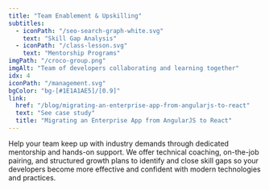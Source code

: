 ```yaml
---
title: "Team Enablement & Upskilling"
subtitles:
  - iconPath: "/seo-search-graph-white.svg"
    text: "Skill Gap Analysis"
  - iconPath: "/class-lesson.svg"
    text: "Mentorship Programs"
imgPath: "/croco-group.png"
imgAlt: "Team of developers collaborating and learning together"
idx: 4
iconPath: "/management.svg"
bgColor: "bg-[#1E1A1AE5]/[0.9]"
link:
  href: "/blog/migrating-an-enterprise-app-from-angularjs-to-react"
  text: "See case study"
  title: "Migrating an Enterprise App from AngularJS to React"
---
```


Help your team keep up with industry demands through dedicated mentorship and hands-on support. We offer technical coaching, on-the-job pairing, and structured growth plans to identify and close skill gaps so your developers become more effective and confident with modern technologies and practices.
